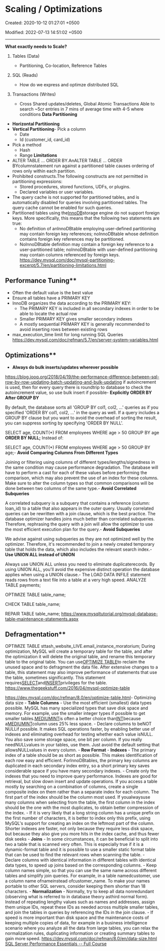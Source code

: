 # Scaling / Optimizations

Created: 2020-10-12 01:27:01 +0500

Modified: 2022-07-13 14:51:02 +0500

---

**What exactly needs to Scale?**

1.  Tables (Data)
    -   Partitioning, Co-location, Reference Tables

2.  SQL (Reads)
    -   How do we express and optimze distributed SQL

3.  Transactions (Writes)
    -   Cross Shared updates/deletes, Global Atomic Transactions
Able to search ~5cr entries in 7 mins of average time with 4-5 where conditions
**Data Partitioning**
-   **Horizontal Partitioning**
-   **Vertical Partitioning**-   Pick a column
    -   Date
    -   Id (customer_id, card_id)
-   Pick a method
    -   Hash
    -   Range
**Limitations**
-   ALTER TABLE ... ORDER BY.AnALTER TABLE ... ORDER BYcolumnstatement run against a partitioned table causes ordering of rows only within each partition.
-   Prohibited constructs.The following constructs are not permitted in partitioning expressions:
    -   Stored procedures, stored functions, UDFs, or plugins.
    -   Declared variables or user variables.
-   The query cache is not supported for partitioned tables, and is automatically disabled for queries involving partitioned tables. The query cache cannot be enabled for such queries.
-   Partitioned tables using the[InnoDB](https://dev.mysql.com/doc/refman/5.7/en/innodb-storage-engine.html)storage engine do not support foreign keys. More specifically, this means that the following two statements are true:
    -   No definition of anInnoDBtable employing user-defined partitioning may contain foreign key references; noInnoDBtable whose definition contains foreign key references may be partitioned.
    -   NoInnoDBtable definition may contain a foreign key reference to a user-partitioned table; noInnoDBtable with user-defined partitioning may contain columns referenced by foreign keys.
<https://dev.mysql.com/doc/mysql-partitioning-excerpt/5.7/en/partitioning-limitations.html>

## Performance Tuning**
-   Often the default value is the best value
-   Ensure all tables have a PRIMARY KEY
-   InnoDB organizes the data according to the PRIMARY KEY:
    -   The PRIMARY KEY is included in all secondary indexes in order to be able to locate the actual row
    -   Smaller PRIMARY KEY gives smaller secondary indexes
    -   A mostly sequential PRIMARY KEY is generally recommended to avoid inserting rows between existing rows
-   max_execution_time limit for long running SQL Queries
<https://dev.mysql.com/doc/refman/5.7/en/server-system-variables.html>

## Optimizations**
-   **Always do bulk inserts/updates wherever possible**

<https://blog.jooq.org/2018/04/19/the-performance-difference-between-sql-row-by-row-updating-batch-updating-and-bulk-updating>
if autoincrement is used, then for every query there is roundtrip to database to check the autoincrement value, so use bulk insert if possible-   **Explicitly ORDER BY After GROUP BY**

By default, the database sorts all 'GROUP BY col1, col2, ...' queries as if you specified 'ORDER BY col1, col2, ...' in the query as well. If a query includes a GROUP BY clause but you want to avoid the overhead of sorting the result, you can suppress sorting by specifying 'ORDER BY NULL'.

SELECT age, COUNT(*) FROM employees WHERE age > 50
GROUP BY age **ORDER BY NULL;**
Instead of:

SELECT age, COUNT(*) FROM employees WHERE age > 50
GROUP BY age;-   **Avoid Comparing Columns From Different Types**

Joining or filtering using columns of different types/lengths/signedness in the same condition may cause performance degradation. The database will have to perform a cast for each of these values before performing the comparison, which may also prevent the use of an index for these columns. Make sure to alter the column types so that common comparisons will be done between two columns of the same type.-   **Avoid Correlated Subqueries**

A correlated subquery is a subquery that contains a reference (column: loan_id) to a table that also appears in the outer query. Usually correlated queries can be rewritten with a join clause, which is the best practice. The database optimizer handles joins much better than correlated subqueries. Therefore, rephrasing the query with a join will allow the optimizer to use the most efficient execution plan for the query.-   **Avoid Subqueries**

We advise against using subqueries as they are not optimized well by the optimizer. Therefore, it's recommended to join a newly created temporary table that holds the data, which also includes the relevant search index.-   **Use UNION ALL instead of UNION**

Always use UNION ALL unless you need to eliminate duplicaterecords. By using UNION ALL, you'll avoid the expensive distinct operation the database applies when using a UNION clause.-   The LOAD DATA INFILE statement reads rows from a text file into a table at a very high speed.
ANALYZE TABLE payments;

OPTIMIZE TABLE table_name;

CHECK TABLE table_name;

REPAIR TABLE table_name;
<https://www.mysqltutorial.org/mysql-database-table-maintenance-statements.aspx>

## Defragmentation**

OPTIMIZE TABLE sttash_website_LIVE.email_instance_moratorium;
During optimization, MySQL will create a temporary table for the table, and after the optimization it will delete the original table, and rename this temporary table to the original table.
You can use[OPTIMIZE TABLE](https://dev.mysql.com/doc/refman/8.0/en/optimize-table.html)to reclaim the unused space and to defragment the data file. After extensive changes to a table, this statement may also improve performance of statements that use the table, sometimes significantly.
This statement requires[SELECT](https://dev.mysql.com/doc/refman/8.0/en/privileges-provided.html#priv_select)and[INSERT](https://dev.mysql.com/doc/refman/8.0/en/privileges-provided.html#priv_insert)privileges for the table.
<https://www.thegeekstuff.com/2016/04/mysql-optimize-table>

<https://dev.mysql.com/doc/refman/8.0/en/optimize-table.html>-   Optimizing data size
    -   **Table Columns**
        -   Use the most efficient (smallest) data types possible. MySQL has many specialized types that save disk space and memory. For example, use the smaller integer types if possible to get smaller tables.[MEDIUMINT](https://dev.mysql.com/doc/refman/8.0/en/integer-types.html)is often a better choice than[INT](https://dev.mysql.com/doc/refman/8.0/en/integer-types.html)because a[MEDIUMINT](https://dev.mysql.com/doc/refman/8.0/en/integer-types.html)column uses 25% less space.
        -   Declare columns to beNOT NULLif possible. It makes SQL operations faster, by enabling better use of indexes and eliminating overhead for testing whether each value isNULL. You also save some storage space, one bit per column. If you really needNULLvalues in your tables, use them. Just avoid the default setting that allowsNULLvalues in every column.
    -   **Row Format**
    -   **Indexes**
        -   The primary index of a table should be as short as possible. This makes identification of each row easy and efficient. ForInnoDBtables, the primary key columns are duplicated in each secondary index entry, so a short primary key saves considerable space if you have many secondary indexes.
        -   Create only the indexes that you need to improve query performance. Indexes are good for retrieval, but slow down insert and update operations. If you access a table mostly by searching on a combination of columns, create a single composite index on them rather than a separate index for each column. The first part of the index should be the column most used. If youalwaysuse many columns when selecting from the table, the first column in the index should be the one with the most duplicates, to obtain better compression of the index.
        -   If it is very likely that a long string column has a unique prefix on the first number of characters, it is better to index only this prefix, using MySQL's support for creating an index on the leftmost part of the column. Shorter indexes are faster, not only because they require less disk space, but because they also give you more hits in the index cache, and thus fewer disk seeks
    -   **Joins**
        -   In some circumstances, it can be beneficial to split into two a table that is scanned very often. This is especially true if it is a dynamic-format table and it is possible to use a smaller static format table that can be used to find the relevant rows when scanning the table.
        -   Declare columns with identical information in different tables with identical data types, to speed up joins based on the corresponding columns.
        -   Keep column names simple, so that you can use the same name across different tables and simplify join queries. For example, in a table namedcustomer, use a column name ofnameinstead ofcustomer_name. To make your names portable to other SQL servers, consider keeping them shorter than 18 characters.
    -   **Normalization**
        -   Normally, try to keep all data nonredundant (observing what is referred to in database theory asthird normal form). Instead of repeating lengthy values such as names and addresses, assign them unique IDs, repeat these IDs as needed across multiple smaller tables, and join the tables in queries by referencing the IDs in the join clause.
        -   If speed is more important than disk space and the maintenance costs of keeping multiple copies of data, for example in a business intelligence scenario where you analyze all the data from large tables, you can relax the normalization rules, duplicating information or creating summary tables to gain more speed.
<https://dev.mysql.com/doc/refman/8.0/en/data-size.html>
[SQL Server Performance Essentials -- Full Course](https://www.youtube.com/watch?v=HvxmF0FUwrM)
